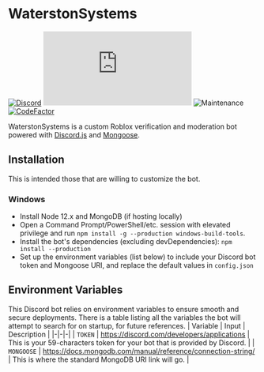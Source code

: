 # WaterstonSystems
[![Discord](https://img.shields.io/discord/659451316707524618?label=Waterston%20Discord&logo=Discord)](https://discord.gg/Bt6cpnc)
[![](https://img.shields.io/npm/v/discord.js?label=discord.js&logo=npm)](https://github.com/discordjs)
![Maintenance](https://img.shields.io/maintenance/yes/2020)
[![CodeFactor](https://www.codefactor.io/repository/github/waterston/waterstonsystems/badge?s=78f6ec8e2e74ef18b0a0b757599083a9552359e5)](https://www.codefactor.io/repository/github/waterston/waterstonsystems)

WaterstonSystems is a custom Roblox verification and moderation bot powered with [Discord.js](https://discord.js.org/) and [Mongoose](https://mongoosejs.com/).

## Installation
This is intended those that are willing to customize the bot.

### Windows
* Install Node 12.x and MongoDB (if hosting locally)
* Open a Command Prompt/PowerShell/etc. session with elevated privilege and run `npm install -g --production windows-build-tools`.
* Install the bot's dependencies (excluding devDependencies): `npm install --production`
* Set up the environment variables (list below) to include your Discord bot token and Mongoose URI, and replace the default values in `config.json`

## Environment Variables
This Discord bot relies on environment variables to ensure smooth and secure deployments. There is a table listing all the variables the bot will attempt to search for on startup, for future references.
| Variable | Input | Description |
|-|-|-|
| `TOKEN` | https://discord.com/developers/applications | This is your 59-characters token for your bot that is provided by Discord. |
| `MONGOOSE` | https://docs.mongodb.com/manual/reference/connection-string/ | This is where the standard MongoDB URI link will go. |
